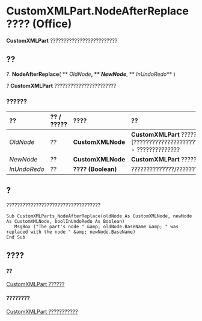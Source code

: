 
# CustomXMLPart.NodeAfterReplace ???? (Office)

 **CustomXMLPart** ?????????????????????????


## ??

 _?_. **NodeAfterReplace**( ** _OldNode_**, ** _NewNode_**, ** _InUndoRedo_** )

 _?_ **CustomXMLPart** ???????????????????????


### ??????



|**??**|**?? / ?????**|**????**|**??**|
|:-----|:-----|:-----|:-----|
| _OldNode_|??|**CustomXMLNode**|**CustomXMLPart** ????????????????????????????????????????????[??????????????????????????????????????????????????????????????????????????????????? - ??????????????|
| _NewNode_|??|**CustomXMLNode**|**CustomXMLPart** ?????????????????????|
| _InUndoRedo_|??|**???? (Boolean)**|??????????????/???????????????????? **TRUE** ??????|

## ?

???????????????????????????????????


```
Sub CustomXMLParts_NodeAfterReplace(oldNode As CustomXMLNode, newNode As CustomXMLNode, boolInUndoRedo As Boolean) 
   MsgBox ("The part's node " &amp; oldNode.BaseName &amp; " was replaced with the node " &amp; newNode.BaseName) 
End Sub
```


## ????


#### ??


[CustomXMLPart ??????](a4f90bac-01d6-bba4-f64b-a64e2b122cfd.md)
#### ????????


[CustomXMLPart ???????????](http://msdn.microsoft.com/library/76fe85f4-5a35-7d12-2989-6f17a094dcdf%28Office.15%29.aspx)